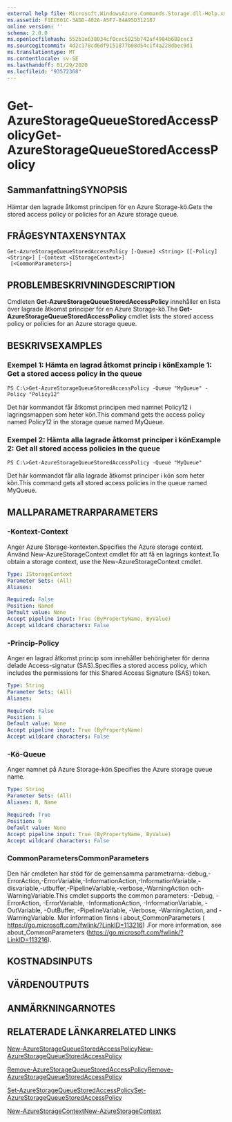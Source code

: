 ```yaml
---
external help file: Microsoft.WindowsAzure.Commands.Storage.dll-Help.xml
ms.assetid: F1EC601C-3ADD-402A-A5F7-84A95D312187
online version: ''
schema: 2.0.0
ms.openlocfilehash: 552b1e638034cf0cec5825b742af4984b688cec3
ms.sourcegitcommit: 4d2c178cd6df9151877b08d54c1f4a228dbec9d1
ms.translationtype: MT
ms.contentlocale: sv-SE
ms.lasthandoff: 01/29/2020
ms.locfileid: "93572368"
---
```

# <span data-ttu-id="813b3-101">Get-AzureStorageQueueStoredAccessPolicy</span><span class="sxs-lookup"><span data-stu-id="813b3-101">Get-AzureStorageQueueStoredAccessPolicy</span></span>

## <span data-ttu-id="813b3-102">Sammanfattning</span><span class="sxs-lookup"><span data-stu-id="813b3-102">SYNOPSIS</span></span>
<span data-ttu-id="813b3-103">Hämtar den lagrade åtkomst principen för en Azure Storage-kö.</span><span class="sxs-lookup"><span data-stu-id="813b3-103">Gets the stored access policy or policies for an Azure storage queue.</span></span>

## <span data-ttu-id="813b3-104">FRÅGESYNTAXEN</span><span class="sxs-lookup"><span data-stu-id="813b3-104">SYNTAX</span></span>

```
Get-AzureStorageQueueStoredAccessPolicy [-Queue] <String> [[-Policy] <String>] [-Context <IStorageContext>]
 [<CommonParameters>]
```

## <span data-ttu-id="813b3-105">PROBLEMBESKRIVNING</span><span class="sxs-lookup"><span data-stu-id="813b3-105">DESCRIPTION</span></span>
<span data-ttu-id="813b3-106">Cmdleten **Get-AzureStorageQueueStoredAccessPolicy** innehåller en lista över lagrade åtkomst principer för en Azure Storage-kö.</span><span class="sxs-lookup"><span data-stu-id="813b3-106">The **Get-AzureStorageQueueStoredAccessPolicy** cmdlet lists the stored access policy or policies for an Azure storage queue.</span></span>

## <span data-ttu-id="813b3-107">BESKRIVS</span><span class="sxs-lookup"><span data-stu-id="813b3-107">EXAMPLES</span></span>

### <span data-ttu-id="813b3-108">Exempel 1: Hämta en lagrad åtkomst princip i kön</span><span class="sxs-lookup"><span data-stu-id="813b3-108">Example 1: Get a stored access policy in the queue</span></span>
```
PS C:\>Get-AzureStorageQueueStoredAccessPolicy -Queue "MyQueue" -Policy "Policy12"
```

<span data-ttu-id="813b3-109">Det här kommandot får åtkomst principen med namnet Policy12 i lagringsmappen som heter kön.</span><span class="sxs-lookup"><span data-stu-id="813b3-109">This command gets the access policy named Policy12 in the storage queue named MyQueue.</span></span>

### <span data-ttu-id="813b3-110">Exempel 2: Hämta alla lagrade åtkomst principer i kön</span><span class="sxs-lookup"><span data-stu-id="813b3-110">Example 2: Get all stored access policies in the queue</span></span>
```
PS C:\>Get-AzureStorageQueueStoredAccessPolicy -Queue "MyQueue"
```

<span data-ttu-id="813b3-111">Det här kommandot får alla lagrade åtkomst principer i kön som heter kön.</span><span class="sxs-lookup"><span data-stu-id="813b3-111">This command gets all stored access policies in the queue named MyQueue.</span></span>

## <span data-ttu-id="813b3-112">MALLPARAMETRAR</span><span class="sxs-lookup"><span data-stu-id="813b3-112">PARAMETERS</span></span>

### <span data-ttu-id="813b3-113">-Kontext</span><span class="sxs-lookup"><span data-stu-id="813b3-113">-Context</span></span>
<span data-ttu-id="813b3-114">Anger Azure Storage-kontexten.</span><span class="sxs-lookup"><span data-stu-id="813b3-114">Specifies the Azure storage context.</span></span>
<span data-ttu-id="813b3-115">Använd New-AzureStorageContext cmdlet för att få en lagrings kontext.</span><span class="sxs-lookup"><span data-stu-id="813b3-115">To obtain a storage context, use the New-AzureStorageContext cmdlet.</span></span>

```yaml
Type: IStorageContext
Parameter Sets: (All)
Aliases: 

Required: False
Position: Named
Default value: None
Accept pipeline input: True (ByPropertyName, ByValue)
Accept wildcard characters: False
```

### <span data-ttu-id="813b3-116">-Princip</span><span class="sxs-lookup"><span data-stu-id="813b3-116">-Policy</span></span>
<span data-ttu-id="813b3-117">Anger en lagrad åtkomst princip som innehåller behörigheter för denna delade Access-signatur (SAS).</span><span class="sxs-lookup"><span data-stu-id="813b3-117">Specifies a stored access policy, which includes the permissions for this Shared Access Signature (SAS) token.</span></span>

```yaml
Type: String
Parameter Sets: (All)
Aliases: 

Required: False
Position: 1
Default value: None
Accept pipeline input: True (ByPropertyName)
Accept wildcard characters: False
```

### <span data-ttu-id="813b3-118">-Kö</span><span class="sxs-lookup"><span data-stu-id="813b3-118">-Queue</span></span>
<span data-ttu-id="813b3-119">Anger namnet på Azure Storage-kön.</span><span class="sxs-lookup"><span data-stu-id="813b3-119">Specifies the Azure storage queue name.</span></span>

```yaml
Type: String
Parameter Sets: (All)
Aliases: N, Name

Required: True
Position: 0
Default value: None
Accept pipeline input: True (ByPropertyName, ByValue)
Accept wildcard characters: False
```

### <span data-ttu-id="813b3-120">CommonParameters</span><span class="sxs-lookup"><span data-stu-id="813b3-120">CommonParameters</span></span>
<span data-ttu-id="813b3-121">Den här cmdleten har stöd för de gemensamma parametrarna:-debug,-ErrorAction,-ErrorVariable,-InformationAction,-InformationVariable,-disvariable,-utbuffer,-PipelineVariable,-verbose,-WarningAction och-WarningVariable.</span><span class="sxs-lookup"><span data-stu-id="813b3-121">This cmdlet supports the common parameters: -Debug, -ErrorAction, -ErrorVariable, -InformationAction, -InformationVariable, -OutVariable, -OutBuffer, -PipelineVariable, -Verbose, -WarningAction, and -WarningVariable.</span></span> <span data-ttu-id="813b3-122">Mer information finns i about_CommonParameters ( https://go.microsoft.com/fwlink/?LinkID=113216) .</span><span class="sxs-lookup"><span data-stu-id="813b3-122">For more information, see about_CommonParameters (https://go.microsoft.com/fwlink/?LinkID=113216).</span></span>

## <span data-ttu-id="813b3-123">KOSTNADS</span><span class="sxs-lookup"><span data-stu-id="813b3-123">INPUTS</span></span>

## <span data-ttu-id="813b3-124">VÄRDEN</span><span class="sxs-lookup"><span data-stu-id="813b3-124">OUTPUTS</span></span>

## <span data-ttu-id="813b3-125">ANMÄRKNINGAR</span><span class="sxs-lookup"><span data-stu-id="813b3-125">NOTES</span></span>

## <span data-ttu-id="813b3-126">RELATERADE LÄNKAR</span><span class="sxs-lookup"><span data-stu-id="813b3-126">RELATED LINKS</span></span>

[<span data-ttu-id="813b3-127">New-AzureStorageQueueStoredAccessPolicy</span><span class="sxs-lookup"><span data-stu-id="813b3-127">New-AzureStorageQueueStoredAccessPolicy</span></span>](./New-AzureStorageQueueStoredAccessPolicy.md)

[<span data-ttu-id="813b3-128">Remove-AzureStorageQueueStoredAccessPolicy</span><span class="sxs-lookup"><span data-stu-id="813b3-128">Remove-AzureStorageQueueStoredAccessPolicy</span></span>](./Remove-AzureStorageQueueStoredAccessPolicy.md)

[<span data-ttu-id="813b3-129">Set-AzureStorageQueueStoredAccessPolicy</span><span class="sxs-lookup"><span data-stu-id="813b3-129">Set-AzureStorageQueueStoredAccessPolicy</span></span>](./Set-AzureStorageQueueStoredAccessPolicy.md)

[<span data-ttu-id="813b3-130">New-AzureStorageContext</span><span class="sxs-lookup"><span data-stu-id="813b3-130">New-AzureStorageContext</span></span>](./New-AzureStorageContext.md)


